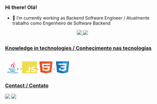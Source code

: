### Hi there! Olá!

<!--
**og3da/og3da** is a ✨ _special_ ✨ repository because its `README.md` (this file) appears on your GitHub profile.

Here are some ideas to get you started:

- 🔭 I’m currently working on ...
- 🌱 I’m currently learning ...
- 👯 I’m looking to collaborate on ...
- 🤔 I’m looking for help with ...
- 💬 Ask me about ...
- 📫 How to reach me: ...
- 😄 Pronouns: ...
- ⚡ Fun fact: ...
-->

- 🔭 I’m currently working as Backend Software Engineer / Atualmente trabalho como Engenheiro de Software Backend

<div align="center">
  <a href="https://github.com/og3da">
  <img height="180em" src="https://github-readme-stats.vercel.app/api?username=og3da&show_icons=true&theme=dracula&include_all_commits=true&count_private=true"/>
  <img height="180em" src="https://github-readme-stats.vercel.app/api/top-langs/?username=og3da&layout=compact&langs_count=7&theme=dracula"/>
</div>
  
## 

### Knowledge in technologies / Conhecimento nas tecnologias
<div style="display: inline_block; text-decoration: none;"><br>
  <img align="center" alt="Ogeda-Java" height="40" width="50" src="https://raw.githubusercontent.com/devicons/devicon/master/icons/java/java-original.svg">
  <img align="center" alt="Ogeda-Js" height="40" width="50" src="https://raw.githubusercontent.com/devicons/devicon/master/icons/javascript/javascript-plain.svg">
  <img align="center" alt="Ogeda-HTML" height="40" width="50" src="https://raw.githubusercontent.com/devicons/devicon/master/icons/html5/html5-original.svg">
  <img align="center" alt="Ogeda-CSS" height="40" width="50" src="https://raw.githubusercontent.com/devicons/devicon/master/icons/css3/css3-original.svg">
</div>
  
##

### Contact / Contato
<div style="display: inline_block; text-decoration: none;"> 
  <a href="mailto:rapha488@gmail.com"><img src="https://img.shields.io/badge/-Gmail-%23333?style=for-the-badge&logo=gmail&logoColor=white" target="_blank"></a>
  <a href="https://www.linkedin.com/in/raphael-ogeda/" target="_blank"><img src="https://img.shields.io/badge/-LinkedIn-%230077B5?style=for-the-badge&logo=linkedin&logoColor=white" target="_blank"></a> 
  
</div>
